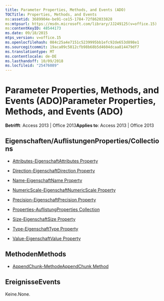 ```yaml
---
title: Parameter Properties, Methods, and Events (ADO)
TOCTitle: Properties, Methods, and Events
ms:assetid: 3689904e-be91-ce15-1784-72f862033828
ms:mtpsurl: https://msdn.microsoft.com/library/JJ249125(v=office.15)
ms:contentKeyID: 48544173
ms.date: 09/18/2015
mtps_version: v=office.15
ms.openlocfilehash: 084c25a4e7151c5239995bb1efc92de653d898e1
ms.sourcegitcommit: 19aca09c5812cfb98b68b5d4604dcaa814479df7
ms.translationtype: MT
ms.contentlocale: de-DE
ms.lasthandoff: 10/09/2018
ms.locfileid: "25476089"
---
```

# <a name="parameter-properties-methods-and-events-ado"></a><span data-ttu-id="5633b-102">Parameter Properties, Methods, and Events (ADO)</span><span class="sxs-lookup"><span data-stu-id="5633b-102">Parameter Properties, Methods, and Events (ADO)</span></span>


<span data-ttu-id="5633b-103">**Betrifft**: Access 2013 | Office 2013</span><span class="sxs-lookup"><span data-stu-id="5633b-103">**Applies to**: Access 2013 | Office 2013</span></span>

## <a name="propertiescollections"></a><span data-ttu-id="5633b-104">Eigenschaften/Auflistungen</span><span class="sxs-lookup"><span data-stu-id="5633b-104">Properties/Collections</span></span>

- [<span data-ttu-id="5633b-105">Attributes-Eigenschaft</span><span class="sxs-lookup"><span data-stu-id="5633b-105">Attributes Property</span></span>](attributes-property-ado.md)

- [<span data-ttu-id="5633b-106">Direction-Eigenschaft</span><span class="sxs-lookup"><span data-stu-id="5633b-106">Direction Property</span></span>](direction-property-ado.md)

- [<span data-ttu-id="5633b-107">Name-Eigenschaft</span><span class="sxs-lookup"><span data-stu-id="5633b-107">Name Property</span></span>](name-property-ado.md)

- [<span data-ttu-id="5633b-108">NumericScale-Eigenschaft</span><span class="sxs-lookup"><span data-stu-id="5633b-108">NumericScale Property</span></span>](numericscale-property-ado.md)

- [<span data-ttu-id="5633b-109">Precision-Eigenschaft</span><span class="sxs-lookup"><span data-stu-id="5633b-109">Precision Property</span></span>](precision-property-ado.md)

- [<span data-ttu-id="5633b-110">Properties-Auflistung</span><span class="sxs-lookup"><span data-stu-id="5633b-110">Properties Collection</span></span>](properties-collection-ado.md)

- [<span data-ttu-id="5633b-111">Size-Eigenschaft</span><span class="sxs-lookup"><span data-stu-id="5633b-111">Size Property</span></span>](size-property-ado.md)

- [<span data-ttu-id="5633b-112">Type-Eigenschaft</span><span class="sxs-lookup"><span data-stu-id="5633b-112">Type Property</span></span>](type-property-ado.md)

- [<span data-ttu-id="5633b-113">Value-Eigenschaft</span><span class="sxs-lookup"><span data-stu-id="5633b-113">Value Property</span></span>](value-property-ado.md)

## <a name="methods"></a><span data-ttu-id="5633b-114">Methoden</span><span class="sxs-lookup"><span data-stu-id="5633b-114">Methods</span></span>

- [<span data-ttu-id="5633b-115">AppendChunk-Methode</span><span class="sxs-lookup"><span data-stu-id="5633b-115">AppendChunk Method</span></span>](appendchunk-method-ado.md)

## <a name="events"></a><span data-ttu-id="5633b-116">Ereignisse</span><span class="sxs-lookup"><span data-stu-id="5633b-116">Events</span></span>

<span data-ttu-id="5633b-117">Keine.</span><span class="sxs-lookup"><span data-stu-id="5633b-117">None.</span></span>

